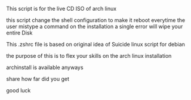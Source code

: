 This script is for the live CD ISO of arch linux 

this script change the shell configuration to make it reboot everytime the user mistype a command on the installation 
a single error will wipe your entire Disk

This .zshrc file is based on original idea of Suicide linux script for debian

the purpose of this is to flex your skills on the arch linux installation

archinstall is available anyways 

share how far did you get

good luck 


